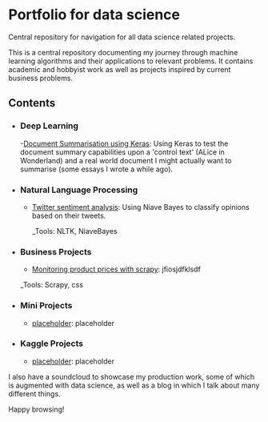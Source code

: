# Portfolio for data science
Central repository for navigation for all data science related projects.

This is a central repository documenting my journey through machine learning algorithms and their applications to relevant problems. It contains academic and hobbyist work as well as projects inspired by current business problems.

## Contents
- ### Deep Learning 

    -[Document Summarisation using Keras](https://github.com/MrFlygerian/NLP-Document-Summary): Using Keras to test the document summary capabilities upon a 'control text' (ALice in Wonderland) and a real world document I might actually want to summarise (some essays I wrote a while ago).
    
- ### Natural Language Processing
     - [Twitter sentiment analysis](https://github.com/MrFlygerian/TwitterSentimentAnalysis): Using Niave Bayes to classify opinions based on their tweets.

        _Tools: NLTK, NiaveBayes             

     
- ### Business Projects
     - [Monitoring product prices with scrapy](https://github.com/MrFlygerian/PriceTracker): jfiosjdfklsdf
     
     _Tools: Scrapy, css


- ### Mini Projects
    - [placeholder](https://github.com/MrFlygerian): placeholder


- ### Kaggle Projects
    - [placeholder](https://github.com/MrFlygerian): placeholder



I also have a soundcloud to showcase my production work, some of which is augmented with data science, as well as a blog in which I talk about many different things. 

Happy browsing!
